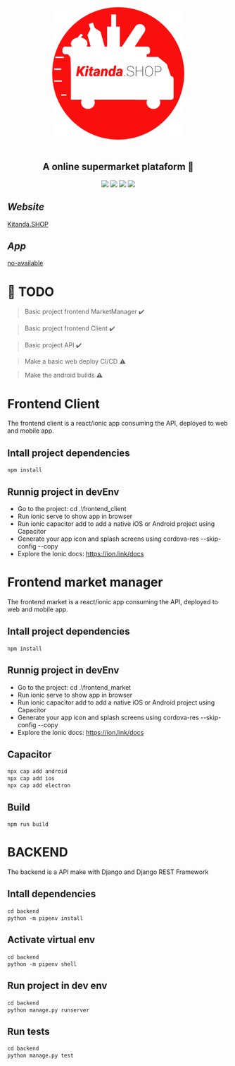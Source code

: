 <div align='center'>
    <img height="300px" width="300px" src='frontend_client/src/assets/logo-icon.png'></img><br/><br/>
    <h2><b>A online supermarket plataform 💸</b></h2>
    <img src='https://img.shields.io/badge/Python-3.9.2-blue'></img>
    <img src='https://img.shields.io/badge/FastAPI-x.x.x-red'></img>
    <img src='https://img.shields.io/badge/React-16.14.3-green'></img>  
    <img src='https://img.shields.io/badge/Ionic-5.5.x-red'></img>
    
</div>

## *Website*

[Kitanda.SHOP](https://www.kitanda.shop/)

## *App*

[no-available]()
# :pushpin: **TODO** 


> Basic project frontend MarketManager :heavy_check_mark:

> Basic project frontend Client :heavy_check_mark:

> Basic project API :heavy_check_mark:

> Make a basic web deploy CI/CD :warning:

> Make the android builds :warning:

# Frontend Client

The frontend client is a react/ionic app consuming the API, deployed to web and mobile app.

## Intall project dependencies

    npm install

## Runnig project in devEnv

- Go to the project: cd .\frontend_client
- Run ionic serve to show app in browser
- Run ionic capacitor add to add a native iOS or Android project using Capacitor
- Generate your app icon and splash screens using cordova-res --skip-config --copy
- Explore the Ionic docs: https://ion.link/docs

# Frontend market manager

The frontend market is a react/ionic app consuming the API, deployed to web and mobile app.

## Intall project dependencies

    npm install

## Runnig project in devEnv

- Go to the project: cd .\frontend_market
- Run ionic serve to show app in browser
- Run ionic capacitor add to add a native iOS or Android project using Capacitor
- Generate your app icon and splash screens using cordova-res --skip-config --copy
- Explore the Ionic docs: https://ion.link/docs

## Capacitor

    npx cap add android
    npx cap add ios
    npx cap add electron
    
## Build

    npm run build


# BACKEND

The backend is a API make with Django and Django REST Framework

## Intall dependencies 

    cd backend
    python -m pipenv install

## Activate virtual env

    cd backend
    python -m pipenv shell

## Run project in dev env

    cd backend
    python manage.py runserver


## Run tests

    cd backend
    python manage.py test
